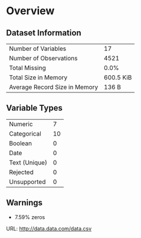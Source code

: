 # Overview

## Dataset Information

|  |  |
| ----------- | ----------- |
| Number of Variables | 17 |
| Number of Observations | 4521 |
| Total Missing | 0.0% |
| Total Size in Memory | 600.5 KiB |
| Average Record Size in Memory | 136 B |

## Variable Types

|  |  |
| ------- | --- |
| Numeric | 7 |
| Categorical | 10 |
| Boolean | 0 |
| Date |0 |
| Text (Unique) | 0 |
| Rejected | 0 |
| Unsupported | 0 |

## Warnings

* 7.59% zeros
 
URL: http://data.data.com/data.csv
